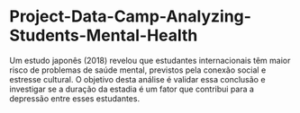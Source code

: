 # Project-Data-Camp-Analyzing-Students-Mental-Health
Um estudo japonês (2018) revelou que estudantes internacionais têm maior risco de problemas de saúde mental, previstos pela conexão social e estresse cultural. O objetivo desta análise é validar essa conclusão e investigar se a duração da estadia é um fator que contribui para a depressão entre esses estudantes.
